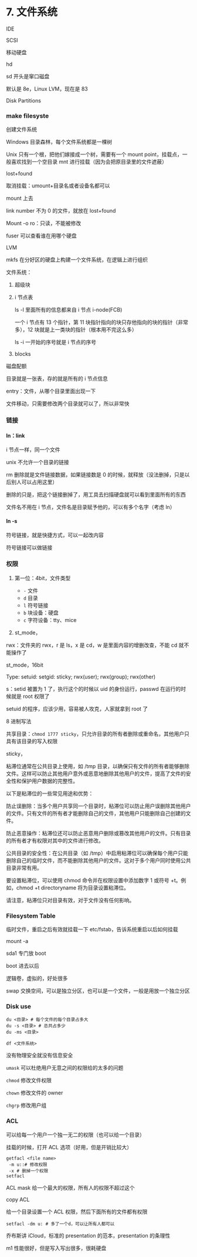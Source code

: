 # 7. 文件系统

IDE

SCSI

移动硬盘

hd

sd 开头是窜口磁盘

默认是 8e，Linux LVM，现在是 83

Disk Partitions

### make filesyste

创建文件系统

Windows 目录森林，每个文件系统都是一棵树

Unix 只有一个根，把他们嫁接成一个树，需要有一个 mount point，挂载点，一般喜欢找到一个空目录 mnt 进行挂载（因为会把原目录里的文件遮蔽）

lost+found

取消挂载：umount+目录名或者设备名都可以

mount 上去

link number 不为 0 的文件，就放在 lost+found

Mount -o ro：只读，不能被修改

fuser 可以查看谁在用哪个硬盘

LVM

mkfs 在分好区的硬盘上构建一个文件系统，在逻辑上进行组织

文件系统：

1. 超级块

2. i 节点表

   ls -l 里面所有的信息都来自 i 节点 i-node(FCB)

   一个 i 节点有 13 个指针，第 11 块指针指向的块只存他指向的块的指针（非常多），12 块就是上一类块的指针（根本用不完这么多）

   ls -i 一开始的序号就是 i 节点的序号

3. blocks

磁盘配额

目录就是一张表，存的就是所有的 i 节点信息

entry：文件，从哪个目录里面出现一下

文件移动，只需要修改两个目录就可以了，所以非常快

### 链接

#### ln：link

i 节点一样，同一个文件

unix 不允许一个目录的链接

rm 删除就是文件链接数据，如果链接数是 0 的时候，就释放（没法删掉，只是以后别人可以占用这里）

删除的只是，把这个链接删掉了，用工具去扫描硬盘就可以看到里面所有的东西

文件名不用在 i 节点，文件名是目录赋予他的，可以有多个名字（考虑 ln）

#### ln -s

符号链接，就是快捷方式，可以一起改内容

符号链接可以做链接

### 权限

1. 第一位：4bit，文件类型

   - `-` 文件
   - `d` 目录
   - `l` 符号链接
   - `b` 块设备：硬盘
   - `c` 字符设备：tty、mice

2. st_mode，

rwx：文件夹的 rwx，r 是 ls，x 是 cd，w 是里面内容的增删改查，不能 cd 就不能操作了

st_mode，16bit

Type: setuid: setgid: sticky; rwx(user); rwx(group); rwx(other)

s：setid 被置为 1 了，执行这个的时候以 uid 的身份运行，passwd 在运行的时候就是 root 权限了

setuid 的程序，应该少用，容易被人攻克，人家就拿到 root 了

8 进制写法

共享目录：`chmod 1777 sticky`，只允许目录的所有者删除或重命名，其他用户只具有该目录的写入权限

sticky，

粘滞位通常在公共目录上使用，如 /tmp 目录，以确保只有文件的所有者能够删除文件。这样可以防止其他用户意外或恶意地删除其他用户的文件，提高了文件的安全性和保护用户数据的完整性。

以下是粘滞位的一些常见用途和优势：

防止误删除：当多个用户共享同一个目录时，粘滞位可以防止用户误删除其他用户的文件。只有文件的所有者才能删除自己的文件，其他用户只能删除自己创建的文件。

防止恶意操作：粘滞位还可以防止恶意用户删除或篡改其他用户的文件。只有目录的所有者才有权限对其中的文件进行修改。

公共目录的安全性：在公共目录（如 /tmp）中启用粘滞位可以确保每个用户只能删除自己的临时文件，而不能删除其他用户的文件。这对于多个用户同时使用公共目录非常有用。

要设置粘滞位，可以使用 chmod 命令并在权限设置中添加数字 1 或符号 +t。例如，chmod +t directoryname 将为目录设置粘滞位。

请注意，粘滞位只对目录有效，对于文件没有任何影响。

### Filesystem Table

临时文件，重启之后有效就挂载一下 etc/fstab，告诉系统重启以后如何挂载

mount -a

sda1 专门放 boot

boot 进去以后

逻辑卷，虚拟的，好处很多

swap 交换空间，可以是独立分区，也可以是一个文件，一般是用放一个独立分区

### Disk use

```shell
du <目录> # 每个文件的每个目录占多大
du -s <目录> # 总共占多少
du -ms <目录>

df <文件系统>
```

没有物理安全就没有信息安全

`umask` 可以杜绝用户无意之间的权限给的太多的问题

`chmod` 修改文件权限

`chown` 修改文件的 owner

`chgrp` 修改用户组

### ACL

可以给每一个用户一个独一无二的权限（也可以给一个目录）

挂载的时候，打开 ACL 选项（好用，但是开销比较大）

```shell
getfacl <file name>
 -m u::# 修改权限
 -x # 删掉一个权限
setfacl
```

ACL mask 给一个最大的权限，所有人的权限不超过这个

copy ACL

给一个目录设置一个 ACL 权限，然后下面所有的文件都有权限

```shell
setfacl -dm u: # 多了一个d，可以让所有人都可以
```

乔布斯讲 iCloud，标准的 presentation 的范本，presentation 的条理性

m1 性能很好，但是写入写出很多，很耗硬盘
